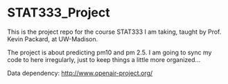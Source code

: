 # STAT333_Project
This is the project repo for the course STAT333 I am taking, taught by Prof. Kevin Packard, at UW-Madison. 

The project is about predicting pm10 and pm 2.5. I am going to sync my code to here irregularly, just to keep things a little more organized... 

Data dependency: http://www.openair-project.org/


